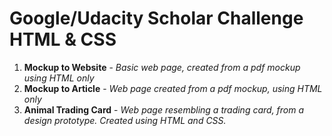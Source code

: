 # Google/Udacity Scholar Challenge HTML & CSS

1. **Mockup to Website**    - _Basic web page, created from a pdf mockup using HTML only_
2. **Mockup to Article**    - _Web page created from a pdf mockup, using HTML only_
3. **Animal Trading Card**  - _Web page resembling a trading card, from a design prototype. Created using HTML and CSS._
